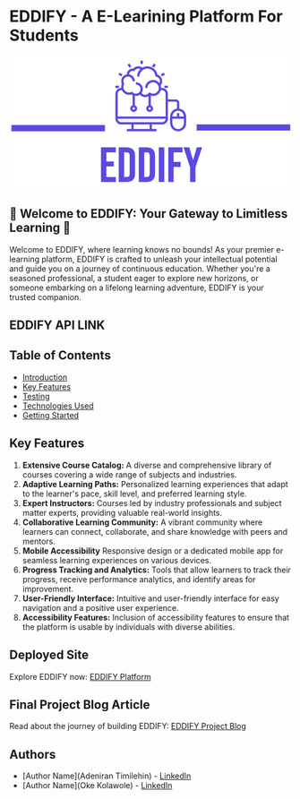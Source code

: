 # EDDIFY - A E-Learining Platform For Students

![logo.png](web_dynamic/static/images/Eddify-logos_transparent.png)

## 🚀 Welcome to EDDIFY: Your Gateway to Limitless Learning 🚀

Welcome to EDDIFY, where learning knows no bounds! As your premier e-learning platform, EDDIFY is crafted to unleash your intellectual potential and guide you on a journey of continuous education. Whether you're a seasoned professional, a student eager to explore new horizons, or someone embarking on a lifelong learning adventure, EDDIFY is your trusted companion.

## EDDIFY API LINK


## Table of Contents

- [Introduction](#)
- [Key Features](#key-features)
- [Testing](#testing)
- [Technologies Used](#technologies-used)
- [Getting Started](#getting-started)


## Key Features

1. **Extensive Course Catalog:** A diverse and comprehensive library of courses covering a wide range of subjects and industries.
2. **Adaptive Learning Paths:** Personalized learning experiences that adapt to the learner's pace, skill level, and preferred learning style.
3. **Expert Instructors:** Courses led by industry professionals and subject matter experts, providing valuable real-world insights.
4. **Collaborative Learning Community:** A vibrant community where learners can connect, collaborate, and share knowledge with peers and mentors.
5. **Mobile Accessibility** Responsive design or a dedicated mobile app for seamless learning experiences on various devices.
6. **Progress Tracking and Analytics:** Tools that allow learners to track their progress, receive performance analytics, and identify areas for improvement.
7. **User-Friendly Interface:** Intuitive and user-friendly interface for easy navigation and a positive user experience.
8. **Accessibility Features:** Inclusion of accessibility features to ensure that the platform is usable by individuals with diverse abilities.

## Deployed Site

Explore EDDIFY now: [EDDIFY Platform](https://eddify-frontend.onrender.com/) 

## Final Project Blog Article

Read about the journey of building EDDIFY: [EDDIFY Project Blog](#) <!-- Replace with your actual blog article link -->

## Authors

- [Author Name](Adeniran Timilehin) - [LinkedIn](https://www.linkedin.com/in/timilehin-adeniran-342710234?utm_source=share&utm_campaign=share_via&utm_content=profile&utm_medium=android_app) 
- [Author Name](Oke Kolawole) - [LinkedIn](#)
